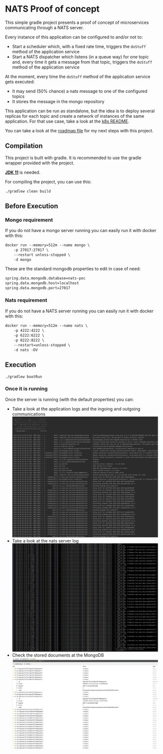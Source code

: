 # NATS Proof of concept
This simple gradle project presents a proof of concept of microservices communicating through a NATS server.

Every instance of this application can be configured to and/or not to:
* Start a scheduler which, with a fixed rate time, triggers the `doStuff` method of the application service
* Start a NATS dispatcher which listens (in a queue way) for one topic and, every time it gets a message from that topic, triggers the `doStuff` method of the application service

At the moment, every time the `doStuff` method of the application service gets executed: 
* It may send (50% chance) a nats message to one of the configured topics
* It stores the message in the mongo repository

This application can be run as standalone, but the idea is to deploy several replicas for each topic and create a network of instances of the same application. For that use case, take a look at the [k8s README](k8s/README.md). 

You can take a look at the [roadmap file](ROADMAP.md) for my next steps with this project.

## Compilation
This project is built with gradle. It is recommended to use the gradle wrapper provided with the project.

**[JDK 11](https://jdk.java.net/archive/)** is needed.

For compiling the project, you can use this: 
```shell
./gradlew clean build
```

## Before Execution

### Mongo requirement
If you do not have a mongo server running you can easily run it with docker with this:
```shell
docker run --memory=512m --name mongo \
    -p 27017:27017 \
    --restart unless-stopped \
    -d mongo
```
These are the standard mongodb properties to edit in case of need:
```properties
spring.data.mongodb.database=nats-poc
spring.data.mongodb.host=localhost
spring.data.mongodb.port=27017
```

### Nats requirement
If you do not have a NATS server running you can easily run it with docker with this:
```shell
docker run --memory=512m --name nats \
    -p 4222:4222 \
    -p 6222:6222 \
    -p 8222:8222 \
    --restart=unless-stopped \
    -d nats -DV
```

## Execution
```shell
./gradlew bootRun
```

### Once it is running
Once the server is running (with the default properties) you can:
* Take a look at the application logs and the ingoing and outgoing communications
  ![app-log](doc/img/app-log.png)
* Take a look at the nats server log
  ![nats-log](doc/img/nats-log.png)
* Check the stored documents at the MongoDB
  ![mongoDocuments](doc/img/mongoDocuments.png)